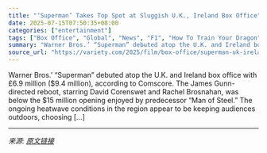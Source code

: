 ```yaml
---
title: "‘Superman’ Takes Top Spot at Sluggish U.K., Ireland Box Office"
date: 2025-07-15T07:50:35+08:00
categories: ["entertainment"]
tags: ["Box Office", "Global", "News", "F1", "How To Train Your Dragon", "Jurassic World Rebirth", "Superman"]
summary: "Warner Bros.’ “Superman” debuted atop the U.K. and Ireland box office with £6.9 million ($9.4 million), according to Comscore. The James Gunn-directed reboot, starring David Corenswet and Rachel Brosn"
source_url: "https://variety.com/2025/film/box-office/superman-uk-ireland-box-office-1236460420/"
---
```


Warner Bros.’ “Superman” debuted atop the U.K. and Ireland box office with £6.9 million ($9.4 million), according to Comscore. The James Gunn-directed reboot, starring David Corenswet and Rachel Brosnahan, was below the $15 million opening enjoyed by predecessor &#8220;Man of Steel.&#8221; The ongoing heatwave conditions in the region appear to be keeping audiences outdoors, choosing [&#8230;]

---

*来源: [原文链接](https://variety.com/2025/film/box-office/superman-uk-ireland-box-office-1236460420/)*
